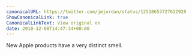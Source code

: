 ```yaml
---
canonicalURL: https://twitter.com/jmjordan/status/12518653727612928
ShowCanonicalLink: true
CanonicalLinkText: View original on
date: 2010-12-08T14:47:34+00:00
---
```

New Apple products have a very distinct smell.